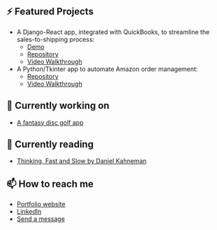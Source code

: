 ## ⚡ Featured Projects
- A Django-React app, integrated with QuickBooks, to streamline the sales-to-shipping process:
  - [Demo](https://production-planner-demo.michellef.dev/)
  - [Repository](https://github.com/michellevit/Production-Planner)
  - [Video Walkthrough](https://www.youtube.com/watch?v=J0YNExrDqck&ab_channel=Michelle)
- A Python/Tkinter app to automate Amazon order management:
  - [Repository](https://github.com/michellevit/Amazon-Inventory-Checker-App)
  - [Video Walkthrough](https://www.youtube.com/watch?v=J0YNExrDqck&ab_channel=Michelle)  


## 🔭 Currently working on
- [A fantasy disc golf app](https://github.com/michellevit/DG-Draft)

 
## 📖 Currently reading
- [Thinking, Fast and Slow by Daniel Kahneman](https://www.goodreads.com/book/show/11468377-thinking-fast-and-slow)


## 📫 How to reach me
- [Portfolio website](https://michellef.dev)
- [LinkedIn](https://www.linkedin.com/in/michelle-flandin/)
- [Send a message](https://michellef.dev/contact)

<!--
**michellevit/michellevit** is a ✨ _special_ ✨ repository because its `README.md` (this file) appears on your GitHub profile.

Here are some ideas to get you started:

- 🔭 I’m currently working on ...
- 🌱 I’m currently learning ...
- 👯 I’m looking to collaborate on ...
- 🤔 I’m looking for help with ...
- 💬 Ask me about ...
- 📫 How to reach me: ...
- 😄 Pronouns: ...
- ⚡ Fun fact: ...
-->
